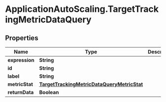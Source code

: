 # ApplicationAutoScaling.TargetTrackingMetricDataQuery

## Properties

Name | Type | Description | Notes
------------ | ------------- | ------------- | -------------
**expression** | **String** |  | [optional] 
**id** | **String** |  | 
**label** | **String** |  | [optional] 
**metricStat** | [**TargetTrackingMetricDataQueryMetricStat**](TargetTrackingMetricDataQueryMetricStat.md) |  | [optional] 
**returnData** | **Boolean** |  | [optional] 


